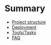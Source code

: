 # Summary

* [Project structure](./docs/structure.md)
* [Deployment](./docs/deployment.md)
* [Tools/Tasks](./docs/tasks.md)
* [FAQ](./docs/FAQ.md)
